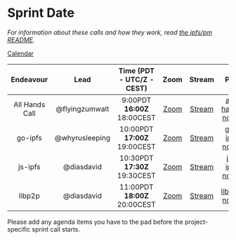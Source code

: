 # Sprint __Date__

_For information about these calls and how they work, read [the ipfs/pm README](https://github.com/ipfs/pm)._

[Calendar](https://calendar.google.com/calendar/embed?src=ipfs.io_eal36ugu5e75s207gfjcu0ae84@group.calendar.google.com)

Endeavour      | Lead            | Time (PDT - **UTC/Z** - CEST) | Zoom     | Stream     | Pad
:------------: | :-------------: | :---------------------------: | :------: | :--------: | :----:
All Hands Call | @flyingzumwalt  | 9:00PDT **16:00Z** 18:00CEST  | [Zoom]() | [Stream]() | [all-hands notes](https://public.etherpad-mozilla.org/p/ipfs-__Date__-all-hands)
go-ipfs        | @whyrusleeping  | 10:00PDT **17:00Z** 19:00CEST | [Zoom]() | [Stream]() | [go-ipfs notes](https://public.etherpad-mozilla.org/p/ipfs-__Date__-go-ipfs)
js-ipfs        | @diasdavid      | 10:30PDT **17:30Z** 19:30CEST | [Zoom]() | [Stream]() | [js-ipfs notes](https://public.etherpad-mozilla.org/p/ipfs-__Date__-js-ipfs)
libp2p         | @diasdavid      | 11:00PDT **18:00Z** 20:00CEST | [Zoom]() | [Stream]() | [libp2p notes](https://public.etherpad-mozilla.org/p/ipfs-__Date__-libp2p)

Please add any agenda items you have to the pad before the project-specific sprint call starts.
